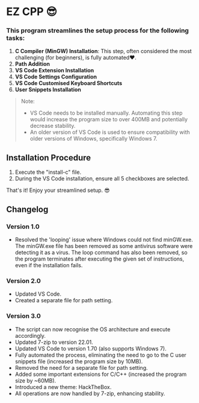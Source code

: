 # EZ CPP 😎

### This program streamlines the setup process for the following tasks:

1. **C Compiler (MinGW) Installation**: This step, often considered the most challenging (for beginners), is fully automated❤️.
2. **Path Addition**
3. **VS Code Extension Installation**
4. **VS Code Settings Configuration**
5. **VS Code Customised Keyboard Shortcuts**
6. **User Snippets Installation**

> Note: 
> - VS Code needs to be installed manually. Automating this step would increase the program size to over 400MB and potentially decrease stability.
> - An older version of VS Code is used to ensure compatibility with older versions of Windows, specifically Windows 7.

## Installation Procedure

1. Execute the "install-c" file.
2. During the VS Code installation, ensure all 5 checkboxes are selected.

That's it! Enjoy your streamlined setup. 😎

## Changelog

### Version 1.0

- Resolved the 'looping' issue where Windows could not find minGW.exe. The minGW.exe file has been removed as some antivirus software were detecting it as a virus. The loop command has also been removed, so the program terminates after executing the given set of instructions, even if the installation fails.

### Version 2.0

- Updated VS Code.
- Created a separate file for path setting.

### Version 3.0

- The script can now recognise the OS architecture and execute accordingly.
- Updated 7-zip to version 22.01.
- Updated VS Code to version 1.70 (also supports Windows 7).
- Fully automated the process, eliminating the need to go to the C user snippets file (increased the program size by 10MB).
- Removed the need for a separate file for path setting.
- Added some important extensions for C/C++ (increased the program size by ~60MB).
- Introduced a new theme: HackTheBox.
- All operations are now handled by 7-zip, enhancing stability.
